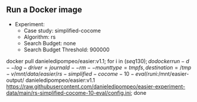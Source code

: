 
## Run a Docker image

 - Experiment: 
   - Case study: simplified-cocome
   - Algorithm: rs
   - Search Budget: none
   - Search Budget Threshold: 900000

docker pull danieledipompeo/easier:v1.1; for i in $(seq 1 30); do docker run -d --log-driver=journald --rm --mount type=tmpfs,destination=/tmp -v /mnt/data/easier/rs-simplified-cocome-10-eval/run$i:/mnt/easier-output/ danieledipompeo/easier:v1.1 https://raw.githubusercontent.com/danieledipompeo/easier-experiment-data/main/rs-simplified-cocome-10-eval/config.ini; done

